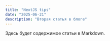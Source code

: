 ```yaml
---
title: "NextJS tips"
date: "2025-06-21"
description: "Вторая статья в блоге"
---
```

Здесь будет содержимое статьи в Markdown.